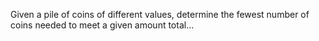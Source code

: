 Given a pile of coins of different values, determine the fewest number of coins needed to meet a given amount total...
